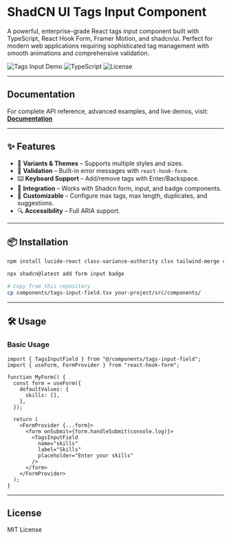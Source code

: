 # ShadCN UI Tags Input Component

A powerful, enterprise-grade React tags input component built with TypeScript, React Hook Form, Framer Motion, and shadcn/ui. Perfect for modern web applications requiring sophisticated tag management with smooth animations and comprehensive validation.

![Tags Input Demo](https://img.shields.io/badge/React-18+-blue.svg) ![TypeScript](https://img.shields.io/badge/TypeScript-Ready-blue.svg) ![License](https://img.shields.io/badge/License-MIT-green.svg)

---

## Documentation

For complete API reference, advanced examples, and live demos, visit:
**[Documentation](https://your-docs-site.vercel.app)**

---

## ✨ Features

- 🎨 **Variants & Themes** – Supports multiple styles and sizes.
- 📝 **Validation** – Built-in error messages with `react-hook-form`.
- ⌨️ **Keyboard Support** – Add/remove tags with Enter/Backspace.
- 🧩 **Integration** – Works with Shadcn form, input, and badge components.
- 🚀 **Customizable** – Configure max tags, max length, duplicates, and suggestions.
- 🔍 **Accessibility** – Full ARIA support.

---

## 📦 Installation

```bash
npm install lucide-react class-variance-authority clsx tailwind-merge cmdk framer-motion react-hook-form
```

```bash
npx shadcn@latest add form input badge
```

```bash
# Copy from this repository
cp components/tags-input-field.tsx your-project/src/components/
```

---

## 🛠️ Usage

### Basic Usage

```tsx
import { TagsInputField } from "@/components/tags-input-field";
import { useForm, FormProvider } from "react-hook-form";

function MyForm() {
  const form = useForm({
    defaultValues: {
      skills: [],
    },
  });

  return (
    <FormProvider {...form}>
      <form onSubmit={form.handleSubmit(console.log)}>
        <TagsInputField
          name="skills"
          label="Skills"
          placeholder="Enter your skills"
        />
      </form>
    </FormProvider>
  );
}
```

---

## License

MIT License
